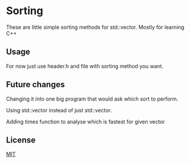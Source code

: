 # Sorting

These are little simple sorting methods for std::vector. Mostly for learning C++

## Usage

For now just use header.h and file with sorting method you want. 

## Future changes

Changing it into one big program that would ask which sort to perform.

Using std::vector<T> instead of just std::vector<int>.

Adding times function to analyse which is fastest for given vector

## License
[MIT](https://choosealicense.com/licenses/mit/)
